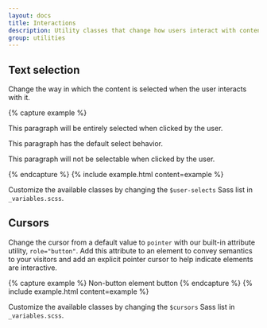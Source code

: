 ```yaml
---
layout: docs
title: Interactions
description: Utility classes that change how users interact with contents of a website.
group: utilities
---
```


## Text selection

Change the way in which the content is selected when the user interacts with it.

{% capture example %}
<p class="user-select-all">This paragraph will be entirely selected when clicked by the user.</p>
<p class="user-select-auto">This paragraph has the default select behavior.</p>
<p class="user-select-none">This paragraph will not be selectable when clicked by the user.</p>
{% endcapture %}
{% include example.html content=example %}

Customize the available classes by changing the `$user-selects` Sass list in `_variables.scss`.

## Cursors

Change the cursor from a default value to `pointer` with our built-in attribute utility, `role="button"`. Add this attribute to an element to convey semantics to your visitors and add an explicit pointer cursor to help indicate elements are interactive.

{% capture example %}
<span role="button">Non-button element button</span>
{% endcapture %}
{% include example.html content=example %}

Customize the available classes by changing the `$cursors` Sass list in `_variables.scss`.
